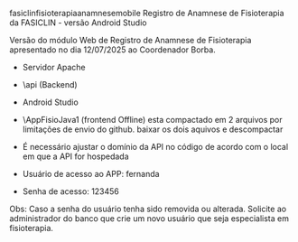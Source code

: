 fasiclinfisioterapiaanamnesemobile
Registro de Anamnese de Fisioterapia da FASICLIN - versão Android Studio

Versão do módulo Web de Registro de Anamnese de Fisioterapia apresentado no dia 12/07/2025 ao Coordenador Borba.

- Servidor Apache
- \api (Backend)
- Android Studio
- \AppFisioJava1 (frontend Offline) esta compactado em 2 arquivos por limitações de envio do github. baixar os dois aquivos e descompactar
- É necessário ajustar o domínio da API no código de acordo com o local em que a API for hospedada

- Usuário de acesso ao APP: fernanda
- Senha de acesso: 123456

Obs: Caso a senha do usuário tenha sido removida ou alterada. Solicite ao administrador do banco que crie um novo usuário que seja especialista em fisioterapia.
